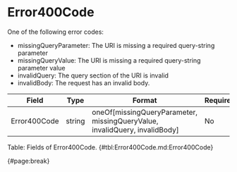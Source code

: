 <!--
    ATTENTION: This file was generated via gradle!
               Do NOT manually edit this file! Any such changes will be overwritten!
-->

# Error400Code

One of the following error codes:
- missingQueryParameter: The URI is missing a required query-string 
  parameter
- missingQueryValue: The URI is missing a required query-string 
  parameter value
- invalidQuery: The query section of the URI is invalid
- invalidBody: The request has an invalid body.

| Field | Type | Format | Required |
| ------- | ------- | ------- | --- |
| Error400Code | string | oneOf[missingQueryParameter, missingQueryValue, invalidQuery, invalidBody] | No |

Table: Fields of Error400Code. {#tbl:Error400Code.md:Error400Code}

{#page:break}
